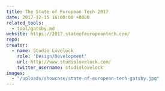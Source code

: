 ```yaml
---
title: The State of European Tech 2017
date: 2017-12-15 16:00:00 +0000
related_tools:
  - tool/gatsby.md
website: https://2017.stateofeuropeantech.com/
repo:
creator:
  - name: Studio Lovelock
    role: 'Design/Development'
    url: http://www.studiolovelock.com/
    twitter_username: studiolovelock
images:
  - "/uploads/showcase/state-of-european-tech-gatsby.jpg"
---
```

